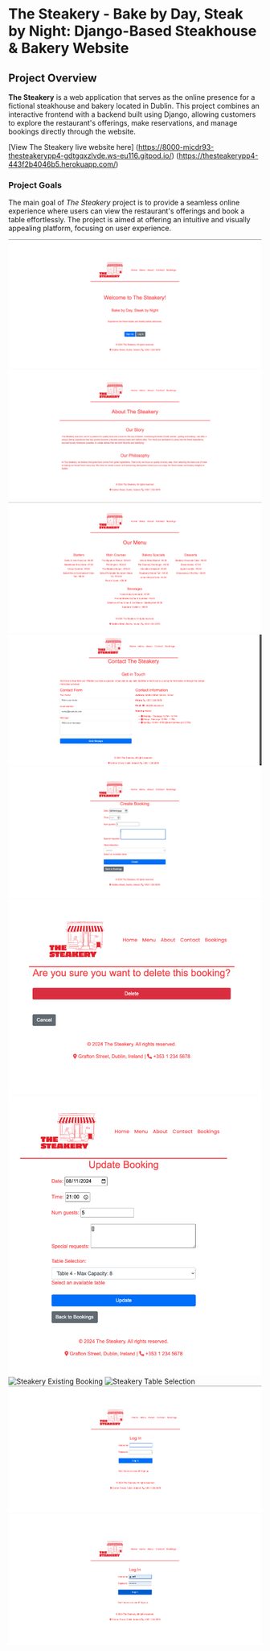 
# The Steakery - Bake by Day, Steak by Night: Django-Based Steakhouse & Bakery Website

## Project Overview 

**The Steakery** is a web application that serves as the online presence for a fictional steakhouse and bakery located in Dublin. This project combines an interactive frontend with a backend built using Django, allowing customers to explore the restaurant's offerings, make reservations, and manage bookings directly through the website.

[View The Steakery live website here] (https://8000-micdr93-thesteakerypp4-gdtgqxzlvde.ws-eu116.gitpod.io/)
(https://thesteakerypp4-443f2b4046b5.herokuapp.com/)


### Project Goals

The main goal of *The Steakery* project is to provide a seamless online experience where users can view the restaurant's offerings and book a table effortlessly. The project is aimed at offering an intuitive and visually appealing platform, focusing on user experience.

![Steakery Homepage](media/readme_images/home.png)
![Steakery About](media/readme_images/about.png)
![Steakery Menu](media/readme_images/menu.png)
![Steakery Contact](media/readme_images/contact.png)
![Steakery Create Booking](media/readme_images/create_booking.png)
![Steakery Delete Booking](media/readme_images/delete_booking.png)
![Steakery Edit Booking](media/readme_images/edit_booking.png)
![Steakery Existing Booking](media/readme_images/existing_booking.png)
![Steakery Table Selection](media/readme_images/tabel_Selection.png)
![Steakery Booking Login](media/readme_images/booking_login.png)
![Steakery Booking Login 2](media/readme_images/booking_login_2.png)

